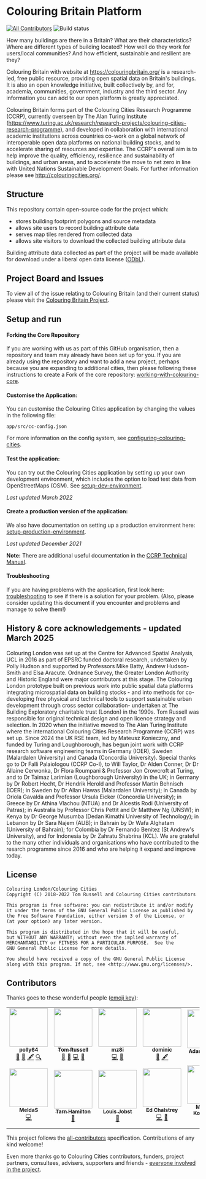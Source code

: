# Colouring Britain Platform
[![All Contributors](https://img.shields.io/badge/all_contributors-12-orange.svg?style=flat-square)](#contributors)
![Build status](https://github.com/colouring-cities/colouring-core/workflows/Node.js%20CI/badge.svg)

How many buildings are there in a Britain? What are their characteristics? Where
are different types of building located? How well do they work for users/local communities? And how efficient, sustainable and resilient are they?  

Colouring Britain with website at https://colouringbritain.org/ is a research-led, free public resource, providing open spatial data on Britain's buildings. It is also an open knowledge initiative, built collectively by, and for, academia, communities, government, industry and the third sector. Any information you can add to our open platform is greatly appreciated.

Colouring Britain forms part of the Colouring Cities Research Programme (CCRP), currently overseen by The Alan Turing Institute (https://www.turing.ac.uk/research/research-projects/colouring-cities-research-programme), and developed in collaboration with international academic institutions across countries co-work on a global network of interoperable open data platforms on national building stocks, and to accelerate sharing of resources and expertise. The CCRP's overall aim is to help improve the quality, efficiency, resilience and sustainability of buildings, and urban areas, and to accelerate the move to net zero in line with United Nations Sustainable Development Goals. For further information please see http://colouringcities.org/.  


## Structure

This repository contain open-source code for the project which:

- stores building footprint polygons and source metadata
- allows site users to record building attribute data
- serves map tiles rendered from collected data
- allows site visitors to download the collected building attribute data

Building attribute data collected as part of the project will be made available
for download under a liberal open data license
([ODbL](https://opendatacommons.org/licenses/odbl/1.0/)).

## Project Board and Issues
To view all of the issue relating to Colouring Britain (and their current status) please visit the [Colouring Britain Project](https://github.com/orgs/colouring-cities/projects/4).

## Setup and run

#### Forking the Core Repository
If you are working with us as part of this GitHub organisation, then a repository and team may already have been set up for you. If you are already using the repository and want to add a new project, perhaps because you are expanding to additional cities, then please following these instructions to create a Fork of the core repository: [working-with-colouring-core](docs/working-with-colouring-core.md).

#### Customise the Application:

You can customise the Colouring Cities application by changing the values in the following file:

`app/src/cc-config.json`

For more information on the config system, see [configuring-colouring-cities](https://github.com/colouring-cities/ccrp-technical-manual/wiki/Configuring-the-Colouring-Cities-Core-Platform).

#### Test the application:

You can try out the Colouring Cities application by setting up your own development environment, which includes the option to load test data from OpenStreetMaps (OSM). See [setup-dev-environment](https://github.com/colouring-cities/ccrp-technical-manual/wiki/Setting-up-a-local-development-environment).
  
_Last updated March 2022_

#### Create a production version of the application:

We also have documentation on setting up a production environment here: [setup-production-environment](https://github.com/colouring-cities/ccrp-technical-manual/wiki/Setting-Up-A-Production-Environment).
  
_Last updated December 2021_

**Note:** There are additional useful documentation in the [CCRP Technical Manual](https://github.com/colouring-cities/ccrp-technical-manual/wiki).

#### Troubleshooting
If you are having problems with the application, first look here: [troubleshooting](docs/troubleshooting.md) to see if there is a solution for your problem.
(Also, please consider updating this document if you encounter and problems and manage to solve them!)

## History & core acknowledgements - updated March 2025

Colouring London was set up at the Centre for Advanced Spatial Analysis, UCL in 2016 as part of EPSRC funded doctoral research, undertaken by Polly Hudson and supported by Professors Mike Batty, Andrew Hudson-Smith and Elsa Aracute. Ordnance Survey, the Greater London Authority and Historic England were major contributors at this stage. The Colouring London prototype built on previous work into public spatial data platforms integrating microspatial data on building stocks - and into methods for co-developing free physical and technical tools to support sustainable urban development through cross sector collaboration- undertaken at The Building Exploratory charitable trust (London) in the 1990s. Tom Russell was responsible for original technical design and open licence strategy and selection. In 2020 when the  initiative moved to The Alan Turing Institute where the international Colouring Cities Research Programme (CCRP) was set up. Since 2024 the UK RSE team, led by Mateusz Konieczny, and funded by Turing and Loughborough, has begun joint work with CCRP research software engineering teams in Germany (IOER), Sweden (Malardalen University) and Canada (Concordia University). Special thanks go to Dr Falli Palaiologou (CCRP Co-I), to Will Taylor, Dr Alden Conner, Dr Dr Allaine Cerwonka, Dr Flora Roumpani & Professor Jon Crowcroft at Turing, and to Dr Taimaz Larimian (Loughborough University) in the UK; in Germany by Dr Robert Hecht, Dr Hendrik Herold and Professor Martin Behnisch (IOER); in Sweden by Dr Allan Hawas (Malardalen University); in Canada by Oriola Gavalda and Professor Ursula Eicker (Concordia University); in Greece by Dr Athina Vlachou (NTUA) and Dr Alcestis Rodi (University of Patras); in Australia by Professor Chris Pettit and Dr Matthew Ng (UNSW); in Kenya by Dr George Musumba (Dedan Kimathi University of Technology); in Lebanon by Dr Sara Najem (AUB); in Bahrain by Dr Wafa Alghatam (University of Bahrain); for Colombia by Dr Fernando Benitez (St Andrew's University), and for Indonesia by Dr Zahratu Shabrina (KCL). We are grateful to the many other individuals and organisations who have contributed to the resarch programme since 2016 and who are helping it expand and improve today.


## License

    Colouring London/Colouring Cities
    Copyright (C) 2018-2022 Tom Russell and Colouring Cities contributors

    This program is free software: you can redistribute it and/or modify
    it under the terms of the GNU General Public License as published by
    the Free Software Foundation, either version 3 of the License, or
    (at your option) any later version.

    This program is distributed in the hope that it will be useful,
    but WITHOUT ANY WARRANTY; without even the implied warranty of
    MERCHANTABILITY or FITNESS FOR A PARTICULAR PURPOSE.  See the
    GNU General Public License for more details.

    You should have received a copy of the GNU General Public License
    along with this program. If not, see <http://www.gnu.org/licenses/>.

## Contributors
<!-- this section is updated using external bot, see https://allcontributors.org/docs/en/bot/usage - post comment like
@all-contributors please add @<username> for <contributions>
to trigger it, for example
@all-contributors please add @<username> for code
@all-contributors please add @<username> for code and docs
-->
Thanks goes to these wonderful people ([emoji key](https://github.com/all-contributors/all-contributors#emoji-key)):

<!-- ALL-CONTRIBUTORS-LIST:START - Do not remove or modify this section -->
<!-- prettier-ignore-start -->
<!-- markdownlint-disable -->
<table>
  <tbody>
    <tr>
      <td align="center"><a href="https://github.com/polly64"><img src="https://avatars3.githubusercontent.com/u/42236514?v=4?s=100" width="100px;" alt=""/><br /><sub><b>polly64</b></sub></a><br /><a href="#design-polly64" title="Design">🎨</a> <a href="#ideas-polly64" title="Ideas, Planning, & Feedback">🤔</a> <a href="#content-polly64" title="Content">🖋</a> <a href="#fundingFinding-polly64" title="Funding Finding">🔍</a></td>
      <td align="center"><a href="https://github.com/tomalrussell"><img src="https://avatars2.githubusercontent.com/u/2762769?v=4?s=100" width="100px;" alt=""/><br /><sub><b>Tom Russell</b></sub></a><br /><a href="#design-tomalrussell" title="Design">🎨</a> <a href="#ideas-tomalrussell" title="Ideas, Planning, & Feedback">🤔</a> <a href="https://github.com/colouring-cities/colouring-london/commits?author=tomalrussell" title="Code">💻</a> <a href="https://github.com/colouring-cities/colouring-london/commits?author=tomalrussell" title="Documentation">📖</a></td>
      <td align="center"><a href="https://github.com/mz8i"><img src="https://avatars2.githubusercontent.com/u/36160844?v=4?s=100" width="100px;" alt=""/><br /><sub><b>mz8i</b></sub></a><br /><a href="https://github.com/colouring-cities/colouring-london/commits?author=mz8i" title="Code">💻</a> <a href="#ideas-mz8i" title="Ideas, Planning, & Feedback">🤔</a></td>
      <td align="center"><a href="https://dghumphrey.co.uk/"><img src="https://avatars0.githubusercontent.com/u/6041913?v=4?s=100" width="100px;" alt=""/><br /><sub><b>dominic</b></sub></a><br /><a href="#ideas-dominijk" title="Ideas, Planning, & Feedback">🤔</a> <a href="#content-dominijk" title="Content">🖋</a></td>
      <td align="center"><a href="https://github.com/adamdennett"><img src="https://avatars1.githubusercontent.com/u/5138911?v=4?s=100" width="100px;" alt=""/><br /><sub><b>Adam Dennett</b></sub></a><br /><a href="#ideas-adamdennett" title="Ideas, Planning, & Feedback">🤔</a></td>
      <td align="center"><a href="https://github.com/duncan2001"><img src="https://avatars1.githubusercontent.com/u/19817528?v=4?s=100" width="100px;" alt=""/><br /><sub><b>Duncan Smith</b></sub></a><br /><a href="#ideas-duncan2001" title="Ideas, Planning, & Feedback">🤔</a></td>
      <td align="center"><a href="https://github.com/martin-dj"><img src="https://avatars2.githubusercontent.com/u/7262550?v=4?s=100" width="100px;" alt=""/><br /><sub><b>martin-dj</b></sub></a><br /><a href="https://github.com/colouring-cities/colouring-london/commits?author=martin-dj" title="Code">💻</a></td>
    </tr>
    <tr>
      <td align="center"><a href="https://github.com/MeldaS"><img src="https://avatars2.githubusercontent.com/u/33935846?v=4?s=100" width="100px;" alt=""/><br /><sub><b>MeldaS</b></sub></a><br /><a href="https://github.com/colouring-cities/colouring-london/commits?author=MeldaS" title="Code">💻</a></td>
      <td align="center"><a href="#"><img src="docs/images/green.png?s=100" width="100px;" alt=""/><br /><sub><b>Tarn Hamilton</b></sub></a><br /><a href="#design" title="Design">🎨</a></td>
      <td align="center"><a href="http://www.louisjobst.com/index.php/about/"><img src="docs/images/yellow.png?s=100" width="100px;" alt=""/><br /><sub><b>Louis Jobst</b></sub></a><br /><a href="#design" title="Design">🎨</a></td>
      <td align="center"><a href="http://edchalstrey.com/"><img src="https://avatars.githubusercontent.com/u/5486164?v=4?s=100" width="100px;" alt=""/><br /><sub><b>Ed Chalstrey</b></sub></a><br /><a href="https://github.com/colouring-cities/colouring-london/commits?author=edwardchalstrey1" title="Code">💻</a> <a href="https://github.com/colouring-cities/colouring-london/commits?author=edwardchalstrey1" title="Documentation">📖</a></td>
      <td align="center"><a href="https://mapsaregreat.com/"><img src="https://avatars.githubusercontent.com/u/899988?v=4?s=100" width="100px;" alt=""/><br /><sub><b>Mateusz Konieczny</b></sub></a><br /><a href="https://github.com/colouring-cities/colouring-london/commits?author=matkoniecz" title="Code">💻</a> <a href="https://github.com/colouring-cities/colouring-london/commits?author=matkoniecz" title="Documentation">📖</a></td>
      <td align="center"><a href="https://github.com/mdsimpson42"><img src="https://avatars.githubusercontent.com/u/21125422?v=4?s=100" width="100px;" alt=""/><br /><sub><b>Mike Simpson</b></sub></a><br /><a href="https://github.com/colouring-cities/colouring-london/commits?author=mdsimpson42" title="Code">💻</a> <a href="https://github.com/colouring-cities/colouring-london/commits?author=mdsimpson42" title="Documentation">📖</a></td>
    </tr>
  </tbody>
</table>

<!-- markdownlint-restore -->
<!-- prettier-ignore-end -->

<!-- ALL-CONTRIBUTORS-LIST:END -->

This project follows the [all-contributors](https://github.com/all-contributors/all-contributors) specification. Contributions of any kind welcome!

Even more thanks go to Colouring Cities contributors, funders, project partners, consultees,
advisers, supporters and friends - [everyone involved in the
project](https://github.com/colouring-cities/manual/wiki/M3.2-Colouring-Britain:-Who's-Involved%3F).

